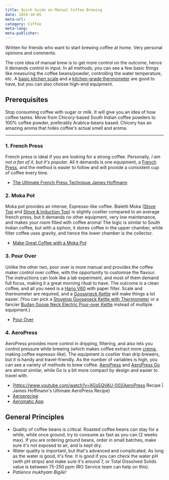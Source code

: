 ```yaml
---
title: Quick Guide on Manual Coffee Brewing
date: 2024-10-05
meta-url: 
category: Coffee
meta-lang: 
meta-publisher:
---
```



Written for friends who want to start brewing coffee at home. Very personal opinions and comments.

The core idea of manual brew is to get more control on the outcome, hence it demands control in input. In all methods, you can see a few basic things like measuring the coffee beans/powder, controlling the water temperature, etc. A [basic kitchen scale](https://amzn.to/4gQm8bR) and a [kitchen-grade thermometer](https://amzn.to/47X6mYx) are good to have, but you can also choose high-end equipment.

## Prerequisites
Stop consuming coffee with sugar or milk. It will give you an idea of how coffee tastes. Move from Chicory-based South Indian coffee powders to 100% coffee powder, preferably Arabica-beans based. Chicory has an amazing aroma that hides coffee's actual smell and aroma.

---

### 1. French Press
French press is ideal if you are looking for a strong coffee. Personally, *I am not a fan of it, but it's popular.* All it demands is one equipment, a [French Press](https://amzn.to/3TT0slx), and the method is easier to follow and will provide a consistent cup of coffee every time.
- [The Ultimate French Press Technique James Hoffmann](https://www.youtube.com/watch?v=st571DYYTR8)

### 2. Moka Pot
Moka pot provides an intense, Espresso-like coffee. Bialetti Moka ([Stove Top](https://amzn.to/4ewpwqO) and [Stove & Induction Top](https://amzn.to/3zID1o9)) is slightly costlier compared to an average french press, but it demands no other equipment, very low maintenance, and makes your room filled with coffee aroma! The logic is similar to South Indian coffee, but with a siphon, it stores coffee in the upper chamber, while filter coffee uses gravity, and hence the lower chamber is the collector.
- [Make Great Coffee with a Moka Pot](https://www.youtube.com/watch?v=rpyBYuu-wJI)

### 3. Pour Over
Unlike the other two, pour over is more manual and provides the coffee maker control over coffee, with the opportunity to customise the flavour. The instructions can look like a lab experiment, and most of them demand full focus, making it a great morning ritual to have. The outcome is a clean coffee, and all you need is a [Hario V60](https://amzn.to/3BwEH4N) with paper filter. Scale and thermometer are required, and a [Gooseneck Kettle](https://amzn.to/3Ngk5jI) will make things a lot easier. (You can pick a [Stovetop Gooseneck Kettle with Thermometer](https://amzn.to/3zPPc2p) or a fancier [Budan Goose Neck Electric Pour-over Kettle](https://amzn.to/3zCGtkd) instead of multiple equipment.)
- [Pour Over](https://www.youtube.com/watch?v=XlLqJwJHjp0)

### 4. AeroPress
AeroPress provides more control in dripping, filtering, and also lets you control pressure while brewing (which makes coffee extract more [crema](https://youtube.com/watch?v=j5rygxblzju), making coffee espresso-like). The equipment is costlier than drip brewers, but it is handy and travel-friendly. As the number of variables is high, you can see a variety of methods to brew coffee. [AeroPress](https://amzn.to/3NiJrxa) and [AeroPress Go](https://amzn.to/3zBPFp3) are almost similar, while Go is a bit more compact by design and easier to travel with.
- [https://www.youtube.com/watch?v=XGs5QVAU-00](AeroPress Recipe | James Hoffmann's Ultimate AeroPress Recipe)
- [Aeroprecipe](https://aeroprecipe.com/)
- [Aeromatic App](https://aeromatic.app/recipes/aeropress)

## General Principles

- Quality of coffee beans is critical. Roasted coffee beans can stay for a while, while once ground, try to consume as fast as you can (2 weeks max). If you are ordering ground beans, order in small batches, make sure it's not exposed to air, and is kept dry.
- Water quality is important, but that's advanced and complicated. As long as the water is good, it's fine. It is good if you can check the water pH (with pH strips) and make sure it's around 7, or Total Dissolved Solids value is between 75-250 ppm (RO Service team can help on this).
- *Patience mukhyam Bigile!*